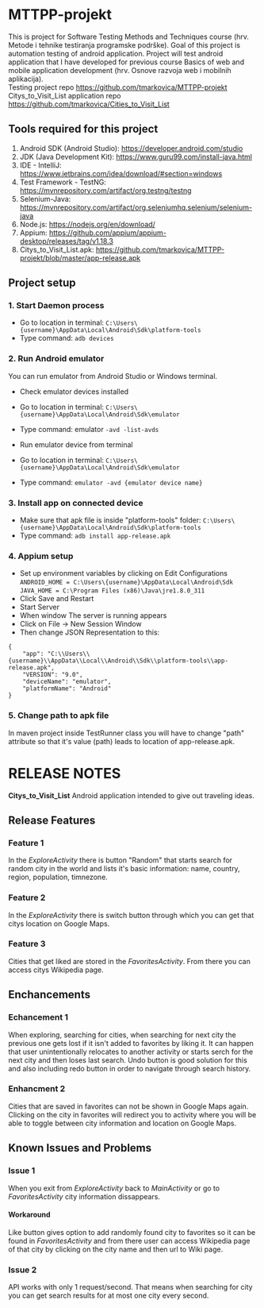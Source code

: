 # MTTPP-projekt

This is project for Software Testing Methods and Techniques course (hrv. Metode i tehnike testiranja programske podrške). Goal of this project is automation testing of android application. Project will test android application that I have developed for previous course Basics of web and mobile application development (hrv. Osnove razvoja web i mobilnih aplikacija). \
Testing project repo https://github.com/tmarkovica/MTTPP-projekt \
Citys_to_Visit_List application repo https://github.com/tmarkovica/Cities_to_Visit_List

## Tools required for this project

1. Android SDK (Android Studio): https://developer.android.com/studio
2. JDK (Java Development Kit): https://www.guru99.com/install-java.html
3. IDE - IntelliJ: https://www.jetbrains.com/idea/download/#section=windows
4. Test Framework - TestNG: https://mvnrepository.com/artifact/org.testng/testng
5. Selenium-Java: https://mvnrepository.com/artifact/org.seleniumhq.selenium/selenium-java
6. Node.js: https://nodejs.org/en/download/
7. Appium: https://github.com/appium/appium-desktop/releases/tag/v1.18.3
8. Citys_to_Visit_List.apk: https://github.com/tmarkovica/MTTPP-projekt/blob/master/app-release.apk


## Project setup

### 1. Start Daemon process
- Go to location in terminal: `C:\Users\{username}\AppData\Local\Android\Sdk\platform-tools`
- Type command: `adb devices`

### 2. Run Android emulator
You can run emulator from Android Studio or Windows terminal.

- Check emulator devices installed
- Go to location in terminal: `C:\Users\{username}\AppData\Local\Android\Sdk\emulator`
- Type command: emulator `-avd -list-avds`

- Run emulator device from terminal
- Go to location in terminal: `C:\Users\{username}\AppData\Local\Android\Sdk\emulator`
- Type command: `emulator -avd {emulator device name}`

### 3. Install app on connected device
- Make sure that apk file is inside "platform-tools" folder: `C:\Users\{username}\AppData\Local\Android\Sdk\platform-tools`
- Type command: `adb install app-release.apk`

### 4. Appium setup
- Set up environment variables by clicking on Edit Configurations \
`ANDROID_HOME = C:\Users\{username}\AppData\Local\Android\Sdk` \
`JAVA_HOME = C:\Program Files (x86)\Java\jre1.8.0_311`
- Click Save and Restart
- Start Server
- When window The server is running appears
- Click on File -> New Session Window
- Then change JSON Representation to this:
```
{
    "app": "C:\\Users\\{username}\\AppData\\Local\\Android\\Sdk\\platform-tools\\app-release.apk",
    "VERSION": "9.0",
    "deviceName": "emulator",
    "platformName": "Android"
}
```

### 5. Change path to apk file
In maven project inside TestRunner class you will have to change "path" attribute so that it's value (path) leads to location of app-release.apk.


# RELEASE NOTES
__Citys_to_Visit_List__
Android application intended to give out traveling ideas.

## Release Features
### Feature 1
In the *ExploreActivity* there is button "Random" that starts search for random city in the world and lists it's basic information: name, country, region, population, timnezone.

### Feature 2
In the *ExploreActivity* there is switch button through which you can get that citys location on Google Maps.

### Feature 3
Cities that get liked are stored in the *FavoritesActivity*. From there you can access citys Wikipedia page.


## Enchancements
### Echancement 1
When exploring, searching for cities, when searching for next city the previous one gets lost if it isn't added to favorites by liking it. It can happen that user unintentionally relocates to another activity or starts serch for the next city and then loses last search. Undo button is good solution for this and also including redo button in order to navigate through search history.

### Enhancment 2
Cities that are saved in favorites can not be shown in Google Maps again. Clicking on the city in favorites will redirect you to activity where you will be able to toggle between city information and location on Google Maps.

## Known Issues and Problems
### Issue 1
When you exit from *ExploreActivity* back to *MainActivity* or go to *FavoritesActivity* city information dissappears.
#### Workaround
Like button gives option to add randomly found city to favorites so it can be found in *FavoritesActivity* and from there user can access Wikipedia page of that city by clicking on the city name and then url to Wiki page.

### Issue 2
API works with only 1 request/second. That means when searching for city you can get search results for at most one city every second.
